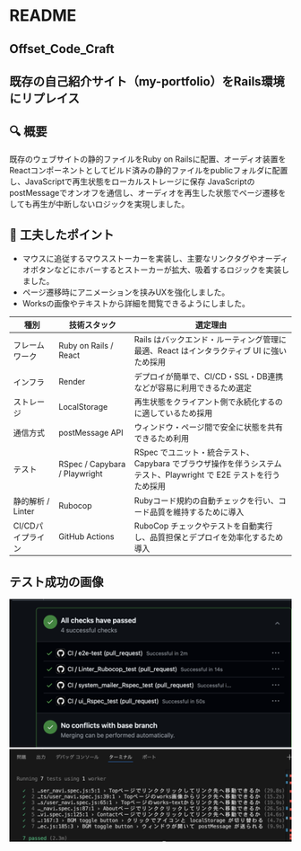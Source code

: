 # README

## Offset_Code_Craft

## 既存の自己紹介サイト（my-portfolio）をRails環境にリプレイス

## 🔍 概要
既存のウェブサイトの静的ファイルをRuby on Railsに配置、オーディオ装置をReactコンポーネントとしてビルド済みの静的ファイルをpublicフォルダに配置し、JavaScriptで再生状態をローカルストレージに保存
JavaScriptのpostMessageでオンオフを通信し、オーディオを再生した状態でページ遷移をしても再生が中断しないロジックを実現しました。

## 🎨 工夫したポイント

- マウスに追従するマウスストーカーを実装し、主要なリンクタグやオーディオボタンなどにホバーするとストーカーが拡大、吸着するロジックを実装しました。
- ページ遷移時にアニメーションを挟みUXを強化しました。
- Worksの画像やテキストから詳細を閲覧できるようにしました。

| 種別           | 技術スタック                            | 選定理由                                                                         |
| -------------- | --------------------------------------- | -------------------------------------------------------------------------------- |
| フレームワーク | Ruby on Rails / React  | Rails はバックエンド・ルーティング管理に最適、React はインタラクティブ UI に強いため採用               |
| インフラ       | Render                |  デプロイが簡単で、CI/CD・SSL・DB連携などが容易に利用できるため選定  |  
ストレージ　| LocalStorage |再生状態をクライアント側で永続化するのに適しているため採用 |                                  |  
| 通信方式　| postMessage API |        ウィンドウ・ページ間で安全に状態を共有できるため利用 |
| テスト　| RSpec / Capybara / Playwright | RSpec でユニット・統合テスト、Capybara でブラウザ操作を伴うシステムテスト、Playwright で E2E テストを行うため採用 |
| 静的解析 / Linter | Rubocop | Rubyコード規約の自動チェックを行い、コード品質を維持するために導入 |
| CI/CDパイプライン　| GitHub Actions | RuboCop チェックやテストを自動実行し、品質担保とデプロイを効率化するため導入 |

## テスト成功の画像

![GitHub Actions](./app/assets/images/スクリーンショット:CI:CD%202025-08-21%2012.00.31.png)
![E2Eテスト](./app/assets/images/スクリーンショット:E2Etest%202025-08-19%2014.33.15.png)
